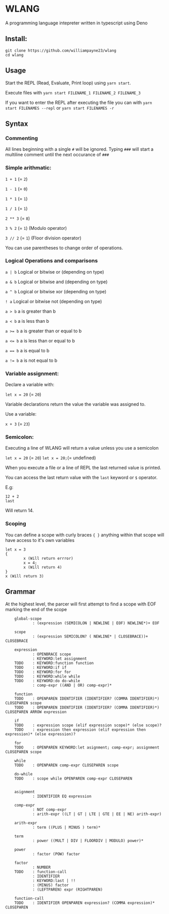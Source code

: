 # WLANG
A programming language intepreter written in typescript using Deno

## Install:

```
git clone https://github.com/williampayne23/wlang
cd wlang
```

## Usage

Start the REPL (Read, Evaluate, Print loop) using `yarn start`. 

Execute files with `yarn start FILENAME_1 FILENAME_2 FILENAME_3`

If you want to enter the REPL after executing the file you can with `yarn start FILENAMES --repl` or `yarn start FILENAMES -r`


## Syntax
### Commenting

All lines beginning with a single `#` will be ignored.
Typing `###` will start a multiline comment until the next occurance of `###`

### Simple arithmatic: 

`1 + 1` (= `2`)

`1 - 1` (= `0`)

`1 * 1` (= `1`)

`1 / 1` (= `1`)

`2 ** 3` (= `8`)

`3 % 2` (= `1`) (Modulo operator)

`3 // 2` (= `1`) (Floor division operator)

You can use parentheses to change order of operations.

### Logical Operations and comparisons

`a | b` Logical or bitwise or (depending on type)

`a & b` Logical or bitwise and (depending on type)

`a ^ b` Logical or bitwise xor (depending on type)

`! a`    Logical or bitwise not (depending on type)

`a > b` a is greater than b

`a < b` a is less than b

`a >= b` a is greater than or equal to b

`a <= b` a is less than or equal to b

`a == b` a is equal to b

`a != b` a is not equal to b

### Variable assignment:

Declare a variable with:

`let x = 20` (= `20`)

Variable declarations return the value the variable was assigned to.

Use a variable:

`x + 3` (= `23`)

### Semicolon:

Executing a line of WLANG will return a value unless you use a semicolon

`let x = 20` (= `20`)
`let x = 20;`(= undefined)

When you execute a file or a line of REPL the last returned value is printed.

You can access the last return value with the `last` keyword or `$` operator.

E.g:

```
12 + 2
last
```

Will return 14.

### Scoping

You can define a scope with curly braces `{ }` anything within that scope will have access to it's own variables

```
let x = 3
{
        x (Will return errror)
        x = 4;
        x (Will return 4)
}
x (Will return 3)

```

## Grammar

At the highest level, the parcer will first attempt to find a scope with EOF marking the end of the scope

        global-scope    
                : (expression (SEMICOLON | NEWLINE | EOF) NEWLINE*)+ EOF

        scope    
                : (expression SEMICOLON? ( NEWLINE* | CLOSEBRACE))+ CLOSEBRACE

        expression  
                : OPENBRACE scope
                : KEYWORD:let assignment
        TODO    : KEYWORD:function function
        TODO    : KEYWORD:if if  
        TODO    : KEYWORD:for for 
        TODO    : KEYWORD:while while 
        TODO    : KEYWORD:do do-while 
                : comp-expr ((AND | OR) comp-expr)*

        function
        TODO    : OPENPAREN IDENTIFIER (IDENTIFIER? (COMMA IDENTIFIER)*) CLOSEPAREN scope
        TODO    : OPENPAREN IDENTIFIER (IDENTIFIER? (COMMA IDENTIFIER)*) CLOSEPAREN ARROW expression

        if      
        TODO    : expression scope (elif expression scope)* (else scope)?
        TODO    : expression then expression (elif expression then expression)* (else expression)?

        for     
        TODO    : OPENPAREN KEYWORD:let asignment; comp-expr; assignment CLOSEPAREN scope

        while   
        TODO    : OPENPAREN comp-expr CLOSEPAREN scope
        
        do-while
        TODO    : scope while OPENPAREN comp-expr CLOSEPAREN


        asignment
                : IDENTIFIER EQ expression

        comp-expr
                : NOT comp-expr
                : arith-expr ((LT | GT | LTE | GTE | EE | NE) arith-expr)

        arith-expr
                : term ((PLUS | MINUS ) term)*
        
        term        
                : power ((MULT | DIV | FLOORDIV | MODULO) power)*
            
        power       
                : factor (POW) factor

        factor      
                : NUMBER
        TODO    : function-call
                : IDENTIFIER
                : KEYWORD:last | !!
                : (MINUS) factor
                : (LEFTPAREN) expr (RIGHTPAREN)

        function-call
        TODO    : IDENTIFIER OPENPAREN expression? (COMMA expression)* CLOSEPAREN 




